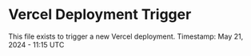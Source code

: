 # Vercel Deployment Trigger

This file exists to trigger a new Vercel deployment.
Timestamp: May 21, 2024 - 11:15 UTC

